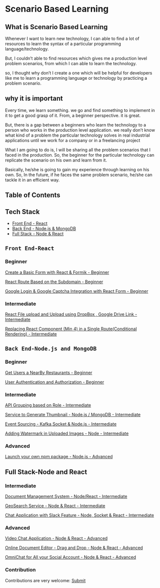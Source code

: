# Scenario Based Learning

## What is Scenario Based Learning

Whenever I want to learn new technology, I can able to find a lot of resources to learn the syntax of a particular programming language/technology.

But, I couldn’t able to find resources which gives me a production level problem scenarios, from which I can able to learn the technology.

so, I thought why don’t I create a one which will be helpful for developers like me to learn a programming language or technology by practicing a problem scenario.

## why it is important

Every time, we learn something. we go and find something to implement in it to get a good grasp of it. From, a beginner perspective. it is great.

But, there is a gap between a beginners who learn the technology to a person who works in the production level application. we really don’t know what kind of a problem the particular technology solves in real industrial applications until we work for a company or in a freelancing project

What I am going to do is, I will be sharing all the problem scenarios that I faced in the production. So, the beginner for the particular technology can replicate the scenario on his own and learn from it.

Basically, he/she is going to gain my experience through learning on his own. So, In the future, if he faces the same problem scenario, he/she can tackle it in an efficient way.

## Table of  Contents

## Tech Stack

 - [Front End - React](#front-end-react)
 - [Back End - Node.js & MongoDB](#back-end-nodejs-and-mongodb)
 - [Full Stack - Node & React](#full-stack-node-and-react)


 ## `Front End-React`

 ### Beginner

[Create a Basic Form with React & Formik - Beginner](https://github.com/ganeshmani/solve_scenarios/blob/master/Scenarios/FrontEnd_React/Create%20a%20Basic%20Form%20with%20React%20%26%20Formik%20-%20Beginner.md)

[React Route Based on the Subdomain - Beginner](https://github.com/ganeshmani/solve_scenarios/blob/master/Scenarios/FrontEnd_React/React%20Route%20Based%20on%20the%20Subdomain%20-%20Beginner.md)

[Google Login & Google Captcha Integration with React Form - Beginner](https://github.com/ganeshmani/solve_scenarios/blob/master/Scenarios/FrontEnd_React/Google%20Captcha%20Integration%20with%20React%20Form-Beginner.md)

### Intermediate

[React File upload and Upload using DropBox , Google Drive Link - Intermediate](https://github.com/ganeshmani/solve_scenarios/blob/master/Scenarios/FrontEnd_React/React%20File%20upload%20and%20Upload%20using%20DropBox%20%2C%20Google%20Drive%20Link%20-%20Intermediate.md)

[Replacing React Component (Min 4) in a Single Route(Conditional Rendering) - Intermediate](https://github.com/ganeshmani/solve_scenarios/blob/master/Scenarios/FrontEnd_React/Replacing%20React%20Component%20(Min%204)%20in%20a%20Single%20Route(Conditional%20Rendering)%20-%20Intermediate.md)

## `Back End-Node.js and MongoDB`

### Beginner

[Get Users a NearBy Restaurants - Beginner](https://github.com/ganeshmani/solve_scenarios/blob/master/Scenarios/Backend_Nodejs/Get%20Users%20a%20NearBy%20Restaurants%20-%20Beginner.md)

[User Authentication and Authorization - Beginner](https://github.com/ganeshmani/solve_scenarios/blob/master/Scenarios/Backend_Nodejs/User%20Authentication%20and%20Authorization%20-%20Beginner.md)

### Intermediate

[API Grouping based on Role - Intermediate](https://github.com/ganeshmani/solve_scenarios/blob/master/Scenarios/Backend_Nodejs/API%20Grouping%20based%20on%20Role%20-%20Intermediate.md)

[Service to Generate Thumbnail - Node.js / MongoDB - Intermediate](https://github.com/ganeshmani/solve_scenarios/blob/master/Scenarios/Backend_Nodejs/Service%20to%20Generate%20Thumbnail%20-%20Node.js%20MongoDB%20-%20Intermediate.md)

[Event Sourcing - Kafka,Socket & Node.js - Intermediate](https://github.com/ganeshmani/solve_scenarios/blob/master/Scenarios/Backend_Nodejs/Event%20Sourcing%20-%20Kafka%2CSocket%20%26%20Node.js%20-%20Intermediate.md)

[Adding Watermark in Uploaded Images - Node - Intermediate](https://github.com/ganeshmani/solve_scenarios/blob/master/Scenarios/Backend_Nodejs/Adding%20Watermark%20in%20Uploaded%20Images%20-%20Node%20-%20Intermediate.md)

### Advanced

[Launch your own npm package - Node.js - Advanced](https://github.com/ganeshmani/solve_scenarios/blob/master/Scenarios/Backend_Nodejs/Launch%20your%20own%20npm%20package%20-%20Node.js%20-%20Advanced.md)

## Full Stack-Node and React

### Intermediate

[Document Management System - Node/React - Intermediate](https://github.com/ganeshmani/solve_scenarios/blob/master/Scenarios/Full%20Stack%20-%20Node%20%26%20React/Document%20Management%20System%20-%20Intermediate.md)

[GeoSearch Service - Node & React - Intermediate](https://github.com/ganeshmani/solve_scenarios/blob/master/Scenarios/Full%20Stack%20-%20Node%20%26%20React/GeoSearch%20Service%20-%20Node%20%26%20React%20-%20Intermediate.md)

[Chat Application with Slack Feature - Node, Socket & React - Intermediate](https://github.com/ganeshmani/solve_scenarios/blob/master/Scenarios/Full%20Stack%20-%20Node%20%26%20React/Chat%20Application%20with%20Slack%20Feature%20-%20Node%2C%20Socket%20%26%20React%20-%20Intermediate.md)

### Advanced

[Video Chat Application - Node & React - Advanced](https://github.com/ganeshmani/solve_scenarios/blob/master/Scenarios/Full%20Stack%20-%20Node%20%26%20React/Video%20Chat%20Application%20-%20Node%20%26%20React%20-%20Advanced.md)


[Online Document Editor - Drag and Drop - Node & React - Advanced](https://github.com/ganeshmani/solve_scenarios/blob/master/Scenarios/Full%20Stack%20-%20Node%20%26%20React/Online%20Document%20Editor%20-%20Drag%20and%20Drop%20-%20Node%20%26%20React%20-%20Advanced.md)

[OmniChat for All your Social Account - Node & React - Advanced](https://github.com/ganeshmani/solve_scenarios/blob/master/Scenarios/Full%20Stack%20-%20Node%20%26%20React/OmniChat%20for%20All%20your%20Social%20Account%20-%20Node%20%26%20React%20-%20Advanced.md)



### Contribution

Contributions are very welcome: [Submit](https://github.com/ganeshmani/solve_scenarios/blob/master/Contributing.md)